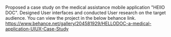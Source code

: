 Proposed a case study on the medical assistance mobile application "HEllO DOC".
Designed User interfaces and conducted User research on the target audience.
You can view the project in the below behance link.
https://www.behance.net/gallery/204581929/HELLODOC-a-medical-application-UIUX-Case-Study
